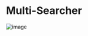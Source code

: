 # Multi-Searcher

![image](https://user-images.githubusercontent.com/79699460/165484970-ec6a5ae8-bad2-4135-ad51-9a5f63839e24.png)
